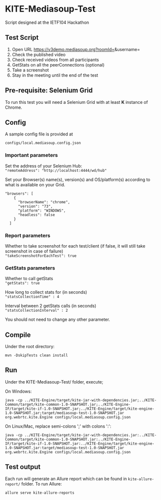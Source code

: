 #  KITE-Mediasoup-Test


Script designed at the IETF104 Hackathon

## Test Script


1.	Open URL https://v3demo.mediasoup.org?roomId=<meetingID>&username=<userID>
2.	Check the published video
3.	Check received videos from all participants
4.	GetStats on all the peerConnections (optional)
5.	Take a screenshot
6.	Stay in the meeting until the end of the test


## Pre-requisite: Selenium Grid

To run this test you will need a Selenium Grid with at least **K** instance of Chrome.

## Config
 
 A sample config file is provided at  
 
 `configs/local.mediasoup.config.json`  

### Important parameters 

Set the address of your Selenium Hub:  
  `"remoteAddress": "http://localhost:4444/wd/hub"`  
  
Set your Browser(s) name(s), version(s) and OS/platform(s) according to what is available on your Grid.
```
"browsers": [
    {
      "browserName": "chrome",
      "version": "73",
      "platform": "WINDOWS",
      "headless": false
    }
  ]
```


### Report parameters

Whether to take screenshot for each test/client (if false, it will still take screenshot in case of failure)     
`"takeScreenshotForEachTest": true`  


### GetStats parameters

Whether to call getStats  
`"getStats": true`  

How long to collect stats for (in seconds)  
`"statsCollectionTime" : 4`  

Interval between 2 getStats calls (in seconds)  
`"statsCollectionInterval" : 2`



You should not need to change any other parameter.


## Compile

Under the root directory:  
``` 
mvn -DskipTests clean install 
``` 

## Run

Under the KITE-Mediasoup-Test/ folder, execute;

On Windows:
```
java -cp ../KITE-Engine/target/kite-jar-with-dependencies.jar;../KITE-Common/target/kite-common-1.0-SNAPSHOT.jar;../KITE-Engine-IF/target/kite-if-1.0-SNAPSHOT.jar;../KITE-Engine/target/kite-engine-1.0-SNAPSHOT.jar;target/mediasoup-test-1.0-SNAPSHOT.jar org.webrtc.kite.Engine configs/local.mediasoup.config.json
```

On Linux/Mac, replace semi-colons ';' with colons ':':
```
java -cp ../KITE-Engine/target/kite-jar-with-dependencies.jar:../KITE-Common/target/kite-common-1.0-SNAPSHOT.jar:../KITE-Engine-IF/target/kite-if-1.0-SNAPSHOT.jar:../KITE-Engine/target/kite-engine-1.0-SNAPSHOT.jar:target/mediasoup-test-1.0-SNAPSHOT.jar org.webrtc.kite.Engine configs/local.mediasoup.config.json
```



## Test output

Each run will generate an Allure report which can be found in `kite-allure-report/` folder.
To run Allure:
```
allure serve kite-allure-reports
```





